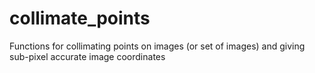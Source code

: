 # collimate_points
Functions for collimating points on images (or set of images) and giving sub-pixel accurate image coordinates
